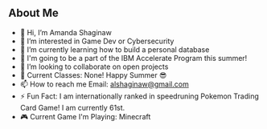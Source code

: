 ## About Me

- 👋 Hi, I’m Amanda Shaginaw
- 👀 I’m interested in Game Dev or Cybersecurity
- 🌱 I’m currently learning how to build a personal database
- 🎉 I'm going to be a part of the IBM Accelerate Program this summer!
- 💞️ I’m looking to collaborate on open projects
- 📓 Current Classes: None! Happy Summer 😎
- 📫 How to reach me Email: alshaginaw@gmail.com
- ⚡ Fun Fact: I am internationally ranked in speedruning Pokemon Trading Card Game! I am currently 61st.
- 🎮 Current Game I'm Playing: Minecraft
<!---
ashaginaw/ashaginaw is a ✨ special ✨ repository because its `README.md` (this file) appears on your GitHub profile.
You can click the Preview link to take a look at your changes.
--->
